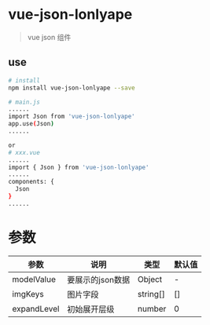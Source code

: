 # vue-json-lonlyape

> vue json 组件

## use

```bash
# install
npm install vue-json-lonlyape --save

# main.js
......
import Json from 'vue-json-lonlyape'
app.use(Json)
......

or
# xxx.vue
......
import { Json } from 'vue-json-lonlyape'
......
components: {
  Json
}
......
```


# 参数

| 参数 | 说明 | 类型 | 默认值 |
| --- | --- | --- | --- |
| modelValue | 要展示的json数据 | Object | - |
| imgKeys | 图片字段 | string[] |  [] |
| expandLevel | 初始展开层级 | number |  0 |